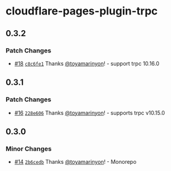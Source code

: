 # cloudflare-pages-plugin-trpc

## 0.3.2

### Patch Changes

- [#18](https://github.com/toyamarinyon/cloudflare-pages-plugin-trpc/pull/18) [`c8c6fe1`](https://github.com/toyamarinyon/cloudflare-pages-plugin-trpc/commit/c8c6fe1c871ffa622e583e1bb7705d6743561579) Thanks [@toyamarinyon](https://github.com/toyamarinyon)! - support trpc 10.16.0

## 0.3.1

### Patch Changes

- [#16](https://github.com/toyamarinyon/cloudflare-pages-plugin-trpc/pull/16) [`228e606`](https://github.com/toyamarinyon/cloudflare-pages-plugin-trpc/commit/228e606abc995d12da898d4f18546deb9470439b) Thanks [@toyamarinyon](https://github.com/toyamarinyon)! - supports trpc v10.15.0

## 0.3.0

### Minor Changes

- [#14](https://github.com/toyamarinyon/cloudflare-pages-plugin-trpc/pull/14) [`2b6cedb`](https://github.com/toyamarinyon/cloudflare-pages-plugin-trpc/commit/2b6cedbfa83f448ddd531246109775d30f65d882) Thanks [@toyamarinyon](https://github.com/toyamarinyon)! - Monorepo
